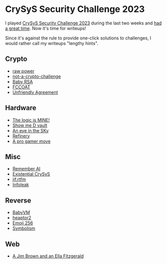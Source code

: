 # CrySyS Security Challenge 2023

I played [CrySyS Security Challenge 2023](https://secchallenge.crysys.hu/) during the last two weeks and [had a great time](https://github.com/sqmshossifrage/CrySyS-2023/blob/main/image.png). Now it's time for writeups! 

Since it's against the rule to provide one-click solutions to challenges, I would rather call my writeups "lengthy hints". 

## Crypto
* [raw power](https://github.com/sqmshossifrage/CrySyS-2023/tree/main/Crypto/raw%20power)
* [not-a-crypto-challenge](https://github.com/sqmshossifrage/CrySyS-2023/tree/main/Crypto/not-a-crypto-challenge)
* [Baby RSA](https://github.com/sqmshossifrage/CrySyS-2023/tree/main/Crypto/Baby%20RSA)
* [FCCOAT](https://github.com/sqmshossifrage/CrySyS-2023/tree/main/Crypto/FCCOAT)
* [Unfriendly Agreement](https://github.com/sqmshossifrage/CrySyS-2023/tree/main/Crypto/Unfriendly%20Agreement)

## Hardware
* [The logic is MINE!](https://github.com/sqmshossifrage/CrySyS-2023/tree/main/Hardware/The%20logic%20is%20MINE!)
* [Show me D vault](https://github.com/sqmshossifrage/CrySyS-2023/tree/main/Hardware/Show%20me%20D%20vault)
* [An eye in the SKy](https://github.com/sqmshossifrage/CrySyS-2023/tree/main/Hardware/An%20eye%20in%20the%20SKy)
* [Refinery](https://github.com/sqmshossifrage/CrySyS-2023/tree/main/Hardware/Refinery)
* [A pro gamer move](https://github.com/sqmshossifrage/CrySyS-2023/tree/main/Hardware/A%20pro%20gamer%20move)

## Misc
* [Remember AI](https://github.com/sqmshossifrage/CrySyS-2023/tree/main/Misc/Remember%20AI)
* [Existential CrySyS](https://github.com/sqmshossifrage/CrySyS-2023/tree/main/Misc/Existential%20CrySyS)
* [jif.rtfm](https://github.com/sqmshossifrage/CrySyS-2023/tree/main/Misc/jif.rtfm)
* [Infoleak](https://github.com/sqmshossifrage/CrySyS-2023/tree/main/Misc/Infoleak)

## Reverse
* [BabyVM](https://github.com/sqmshossifrage/CrySyS-2023/tree/main/Reverse/BabyVM)
* [heaptor2](https://github.com/sqmshossifrage/CrySyS-2023/tree/main/Reverse/heaptor2)
* [Emoji 256](https://github.com/sqmshossifrage/CrySyS-2023/tree/main/Reverse/Emoji%20256)
* [Symbolism](https://github.com/sqmshossifrage/CrySyS-2023/tree/main/Reverse/Symbolism)

## Web
* [A Jim Brown and an Ella Fitzgerald](https://github.com/sqmshossifrage/CrySyS-2023/tree/main/Web/A%20Jim%20Brown%20and%20an%20Ella%20Fitzgerald)





